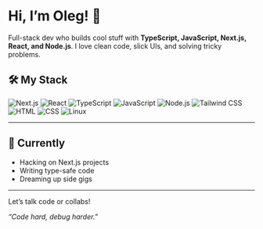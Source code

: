 # Hi, I’m Oleg! 👋

Full-stack dev who builds cool stuff with **TypeScript, JavaScript, Next.js, React, and Node.js**. I love clean code, slick UIs, and solving tricky problems.

## 🛠️ My Stack
![Next.js](https://img.shields.io/badge/-Next.js-141413?logo=next.js&logoColor=white&style=flat) ![React](https://img.shields.io/badge/-React-61DAFB?logo=react&logoColor=white&style=flat) ![TypeScript](https://img.shields.io/badge/-TypeScript-3178C6?logo=typescript&logoColor=white&style=flat) ![JavaScript](https://img.shields.io/badge/-JavaScript-F7DF1E?logo=javascript&logoColor=black&style=flat) ![Node.js](https://img.shields.io/badge/-Node.js-339933?logo=node.js&logoColor=white&style=flat) ![Tailwind CSS](https://img.shields.io/badge/-Tailwind_CSS-38B2AC?logo=tailwind-css&logoColor=white&style=flat) ![HTML](https://img.shields.io/badge/-HTML-E34F26?logo=html5&logoColor=white&style=flat) ![CSS](https://img.shields.io/badge/-CSS-1572B6?logo=css3&logoColor=white&style=flat) ![Linux](https://img.shields.io/badge/-Linux-FCC624?logo=linux&logoColor=black&style=flat)

---

## 🌟 Currently
- Hacking on Next.js projects  
- Writing type-safe code  
- Dreaming up side gigs  

---

<!-- ## 📬 Connect -->
<!-- - [LinkedIn](https://www.linkedin.com/in/your-linkedin) -->  
<!-- - [Twitter/X](https://twitter.com/your-twitter) -->  
<!-- - [Email](mailto:your-email@example.com) -->  

Let’s talk code or collabs!

*“Code hard, debug harder.”*
